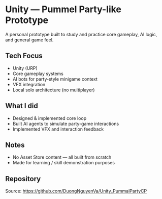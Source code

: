 # Unity — Pummel Party-like Prototype

A personal prototype built to study and practice core gameplay, AI logic, and general game feel.

## Tech Focus
- Unity (URP)
- Core gameplay systems
- AI bots for party-style minigame context
- VFX integration
- Local solo architecture (no multiplayer)

## What I did
- Designed & implemented core loop
- Built AI agents to simulate party-game interactions
- Implemented VFX and interaction feedback

## Notes
- No Asset Store content — all built from scratch
- Made for learning / skill demonstration purposes

## Repository
Source: https://github.com/DuongNguyenVa/Unity_PummalPartyCP


<!--
**DuongNguyenVa/DuongNguyenVa** is a ✨ _special_ ✨ repository because its `README.md` (this file) appears on your GitHub profile.

Here are some ideas to get you started:

- 🔭 I’m currently working on ...
- 🌱 I’m currently learning ...
- 👯 I’m looking to collaborate on ...
- 🤔 I’m looking for help with ...
- 💬 Ask me about ...
- 📫 How to reach me: ...
- 😄 Pronouns: ...
- ⚡ Fun fact: ...
-->
